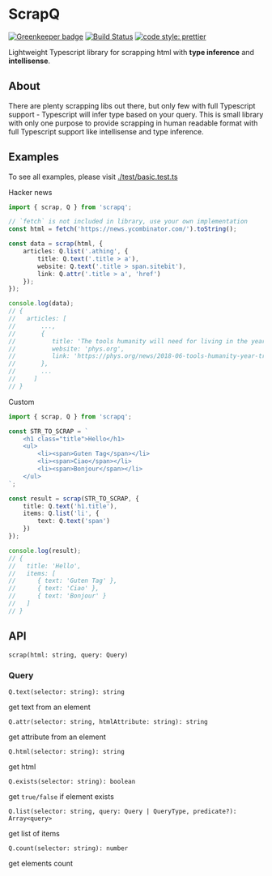 # ScrapQ

[![Greenkeeper badge](https://badges.greenkeeper.io/dderevjanik/scrapq.svg)](https://greenkeeper.io/)
[![Build Status](https://travis-ci.org/dderevjanik/scrapq.svg?branch=master)](https://travis-ci.org/dderevjanik/scrapq)
[![code style: prettier](https://img.shields.io/badge/code_style-prettier-ff69b4.svg)](https://github.com/prettier/prettier)

Lightweight Typescript library for scrapping html with **type inference** and **intellisense**.

## About

There are plenty scrapping libs out there, but only few with full Typescript support - Typescript will infer type based
on your query. This is small library with only one purpose to provide scrapping in human readable format with full
Typescript support like intellisense and type inference.

## Examples

To see all examples, please visit [./test/basic.test.ts](./test/basic.test.ts)

Hacker news

```typescript
import { scrap, Q } from 'scrapq';

// `fetch` is not included in library, use your own implementation
const html = fetch('https://news.ycombinator.com/').toString();

const data = scrap(html, {
    articles: Q.list('.athing', {
        title: Q.text('.title > a'),
        website: Q.text('.title > span.sitebit'),
        link: Q.attr('.title > a', 'href')
    });
});

console.log(data);
// {
//   articles: [
//       ...,
//       {
//          title: 'The tools humanity will need for living in the year 1 trillion',
//          website: 'phys.org',
//          link: 'https://phys.org/news/2018-06-tools-humanity-year-trillion.html'
//       },
//       ...
//     ]
// }
```

Custom

```typescript
import { scrap, Q } from 'scrapq';

const STR_TO_SCRAP = `
    <h1 class="title">Hello</h1>
    <ul>
        <li><span>Guten Tag</span></li>
        <li><span>Ciao</span></li>
        <li><span>Bonjour</span></li>
    </ul>
`;

const result = scrap(STR_TO_SCRAP, {
    title: Q.text('h1.title'),
    items: Q.list('li', {
        text: Q.text('span')
    })
});

console.log(result);
// {
//   title: 'Hello',
//   items: [
//      { text: 'Guten Tag' },
//      { text: 'Ciao' },
//      { text: 'Bonjour' }
//   ]
// }

```

## API

`scrap(html: string, query: Query)`

### Query

`Q.text(selector: string): string`

get text from an element

`Q.attr(selector: string, htmlAttribute: string): string`

get attribute from an element

`Q.html(selector: string): string`

get html

`Q.exists(selector: string): boolean`

get `true/false` if element exists

`Q.list(selector: string, query: Query | QueryType, predicate?): Array<query>`

get list of items

`Q.count(selector: string): number`

get elements count
